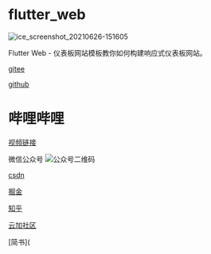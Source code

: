 # flutter_web

![ice_screenshot_20210626-151605](https://luckly007.oss-cn-beijing.aliyuncs.com/img/ice_screenshot_20210626-151605.png)

Flutter Web - 仪表板网站模板教你如何构建响应式仪表板网站。

[gitee](https://gitee.com/itmxs/flutter-web-template)

[github](https://github.com/ITmxs/Flutter-Web-template)

# 哔哩哔哩

[视频链接](https://www.bilibili.com/video/BV1B341127vW?spm_id_from=333.999.0.0)





微信公众号
![公众号二维码](https://luckly007.oss-cn-beijing.aliyuncs.com/image/%E5%85%AC%E4%BC%97%E5%8F%B7%E4%BA%8C%E7%BB%B4%E7%A0%81.jpg)


[csdn](https://www.zhihu.com/people/yimi-yang-guang-96-65)

[掘金](https://juejin.cn/user/3843548384077192)

[知乎](https://www.zhihu.com/people/yimi-yang-guang-96-65)

[云加社区](https://cloud.tencent.com/developer/user/6702670)

[简书](
